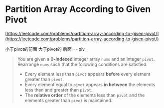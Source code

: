 # Partition Array According to Given Pivot

[https://leetcode.com/problems/partition-array-according-to-given-pivot/](https://leetcode.com/problems/partition-array-according-to-given-pivot/)

小于pivot的前面 大于pivot的 后面 ==piv

> You are given a **0-indexed** integer array `nums` and an integer `pivot`. Rearrange `nums` such that the following conditions are satisfied:
>
> * Every element less than `pivot` appears **before** every element greater than `pivot`.
> * Every element equal to `pivot` appears **in between** the elements less than and greater than `pivot`.
> * The **relative order** of the elements less than `pivot` and the elements greater than `pivot` is maintained.
